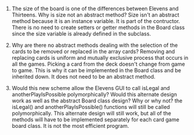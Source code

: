 1. The size of the board is one of the differences between Elevens and Thirteens. Why is size not an
abstract method?
Size isn't an abstract method because it is an instance variable. It is part of the contructor. There is no need to create setters or getter methods in the Board class since the size variable is already defined in the subclass.

2. Why are there no abstract methods dealing with the selection of the cards to be removed or replaced
in the array cards?
Removing and replacing cards is uniform and mutually exclusive process that occurs in all the games. Picking a card from the deck doesn't change from game to game. This is why it can be implemented in the Board class and be inherited down. It does not need to be an abstract method.

3. Would this new scheme allow the Elevens GUI to call isLegal
and anotherPlayIsPossible polymorphically? Would this alternate design work as well as the abstract Board class design? Why or why not?
the isLegal() and anotherPlayIsPossible() functions will still be called polymorphically. This alternate design will still work, but all of the methods will have to be implemented separately for each card game board class. It is not the most efficient program. 
